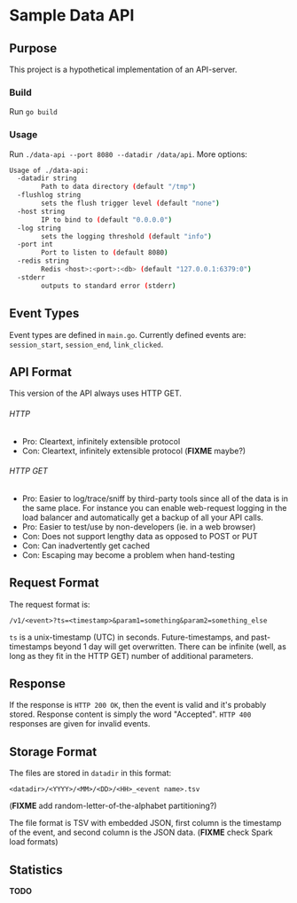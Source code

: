 # Sample Data API

## Purpose

This project is a hypothetical implementation of an 
API-server.

### Build

Run `go build`

### Usage

Run `./data-api --port 8080 --datadir /data/api`. More options:

```bash
Usage of ./data-api:
  -datadir string
       	Path to data directory (default "/tmp")
  -flushlog string
       	sets the flush trigger level (default "none")
  -host string
       	IP to bind to (default "0.0.0.0")
  -log string
       	sets the logging threshold (default "info")
  -port int
       	Port to listen to (default 8080)
  -redis string
       	Redis <host>:<port>:<db> (default "127.0.0.1:6379:0")
  -stderr
       	outputs to standard error (stderr)
```

## Event Types
Event types are defined in `main.go`. Currently defined events are: `session_start`, `session_end`, `link_clicked`.

## API Format

This version of the API always uses HTTP GET.

###### HTTP
  - Pro: Cleartext, infinitely extensible protocol
  - Con: Cleartext, infinitely extensible protocol (**FIXME** maybe?)

###### HTTP GET
  - Pro: Easier to log/trace/sniff by third-party tools since all of the data is in the same place. For instance you can enable web-request logging in the load balancer and automatically get a backup of all your API calls.
  - Pro: Easier to test/use by non-developers (ie. in a web browser)
  - Con: Does not support lengthy data as opposed to POST or PUT
  - Con: Can inadvertently get cached
  - Con: Escaping may become a problem when hand-testing

## Request Format
The request format is:
```
/v1/<event>?ts=<timestamp>&param1=something&param2=something_else
```

`ts` is a unix-timestamp (UTC) in seconds. Future-timestamps, and past-timestamps beyond 1 day will get overwritten. There can be infinite (well, as long as they fit in the HTTP GET) number of additional parameters.

## Response
If the response is `HTTP 200 OK`, then the event is valid and it's probably stored. Response content is simply the word "Accepted". `HTTP 400` responses are given for invalid events. 


## Storage Format

The files are stored in `datadir` in this format:

```
<datadir>/<YYYY>/<MM>/<DD>/<HH>_<event name>.tsv
```

(**FIXME** add random-letter-of-the-alphabet partitioning?)

The file format is TSV with embedded JSON, first column is the timestamp of the event, and second column is the JSON data. (**FIXME** check Spark load formats)

## Statistics

**TODO**
